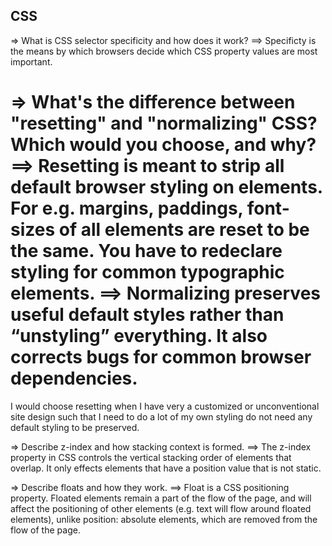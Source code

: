 ## CSS

=> What is CSS selector specificity and how does it work?
==> Specificty is the means by which browsers decide which CSS property values are most important. 

=> What's the difference between "resetting" and "normalizing" CSS? Which would you choose, and why?
==> 
Resetting is meant to strip all default browser styling on elements. For e.g. margins, paddings, font-sizes of all elements are reset to be the same. 
You have to redeclare styling for common typographic elements.
==>
Normalizing preserves useful default styles rather than “unstyling” everything. It also corrects bugs for common browser dependencies.
=== 
I would choose resetting when I have very a customized or unconventional site design such that I need to do a lot of my own styling do not need any default styling to be preserved.

=> Describe z-index and how stacking context is formed.
==> The z-index property in CSS controls the vertical stacking order of elements that overlap. It only effects elements that have a position value that is not static.

=> Describe floats and how they work.
==> Float is a CSS positioning property. Floated elements remain a part of the flow of the page, and will affect the positioning of other elements (e.g. text will flow around floated elements), unlike position: absolute elements, which are removed from the flow of the page.
